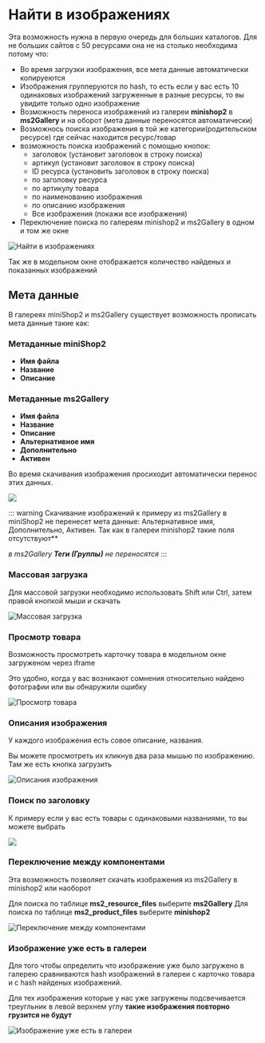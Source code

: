 # Найти в изображениях

Эта возможность нужна в первую очередь для больших каталогов. Для не больших сайтов с 50 ресурсами она не на столько необходима потому что:

- Во время загрузки изображения, все мета данные автоматически копируеются
- Изображения групперуются по hash, то есть если у вас есть 10 одинаковых изображений загруженные в разные ресурсы, то вы увидите только одно изображение
- Возможность переноса изображений из галереи **minishop2** в **ms2Gallery** и на оборот (мета данные переносятся автоматически)
- Возможнось поиска изображения в той же категории(родительском ресурсе) где сейчас находится ресурс/товар
- возможность поиска изображений с помощью кнопок:
  - заголовок (установит заголовок в строку поиска)
  - артикул (установит заголовок в строку поиска)
  - ID ресурса (установить заголовок в строку поиска)
  - по заголовку ресурса
  - по артикулу товара
  - по наименованию изображения
  - по описанию изображения
  - Все изображения (покажи все изображения)
- Переключение поиска по галереям minishop2 и ms2Gallery в одном и том же окне

![Найти в изображениях](https://file.modx.pro/files/2/1/7/217801fe65e72e8a9e371586e836ceef.png)

Так же в модельном окне отображается количество найденых и показанных изображений

## Мета данные

В галереях miniShop2 и ms2Gallery существует возможность прописать мета данные такие как:

### Метаданные miniShop2

- **Имя файла**
- **Название**
- **Описание**

### Метаданные ms2Gallery

- **Имя файла**
- **Название**
- **Описание**
- **Альтернативное имя**
- **Дополнительно**
- **Активен**

Во время скачивания изображения просиходит автоматически перенос этих данных.

![](https://file.modx.pro/files/c/2/2/c222cd3b7b1f539d8e99264a1cf077f4.png)

::: warning
Скачивание изображений к примеру из ms2Gallery в miniShop2 не перенесет мета данные: Альтернативное имя, Дополнительно, Активен. Так как в галереи minishop2 такие поля отсутствуют**

*в ms2Gallery **Теги (Группы)**  не переносятся*
:::

### Массовая загрузка

Для массовой загрузки необходимо использовать Shift или Ctrl, затем правой кнопкой мыши и скачать

![Массовая загрузка](https://file.modx.pro/files/c/5/d/c5d820c7ca62135b0b58c6b981cd8942.png)

### Просмотр товара

Возможность просмотреть карточку товара в модельном окне загруженом через iframe

Это удобно, когда у вас возникают сомнения относительно найдено фотографии или вы обнаружили ошибку

![Просмотр товара](https://file.modx.pro/files/4/9/c/49c48323d2dbd5acf6abb595194df592.png)

### Описания изображения

У каждого изображения есть совое описание, названия.

Вы можете просмотреть их кликнув два раза мышью по изображению. Там же есть кнопка загрузить

![Описания изображения](https://file.modx.pro/files/1/b/0/1b0c0dba3fc5459129b795a91ec8bde2.png)

### Поиск по заголовку

К примеру если у вас есть товары с одинаковыми названиями, то вы можете выбрать

![](https://file.modx.pro/files/4/9/c/49c3567e509ac7f3f158c39f60e3c1b8.pn)

### Переключение между компонентами

Эта возможность позволяет скачать изображения из ms2Gallery в minishop2 или наоборот

Для поиска по таблице **ms2_resource_files** выберите **ms2Gallery**
Для поиска по таблице **ms2_product_files** выберите **minishop2**

![Переключение между компонентами](https://file.modx.pro/files/c/1/e/c1e55de955d2ec8f4ee517c7d8d7c4bc.pn)

### Изображение уже есть в галереи

Для того чтобы определить что изображение уже было загружено в галерею сравниваются hash изображений в галереи с карточко товара и с hash найденых изображений.

Для тех изображения которые у нас уже загружены подсвечивается треугльник в левой верхнем углу **такие изображения повторно грузится не будут**

![Изображение уже есть в галереи](https://file.modx.pro/files/6/b/9/6b9acf9772dd2dd967275e39984824f0.png)
